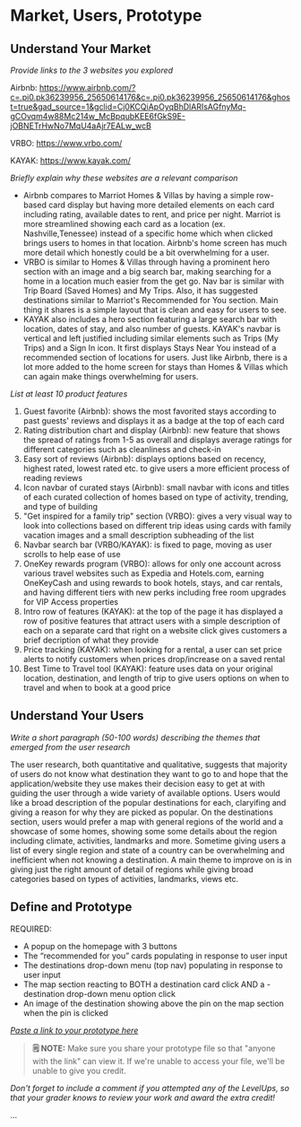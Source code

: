 # Market, Users, Prototype

## Understand Your Market
*Provide links to the 3 websites you explored* 

Airbnb: https://www.airbnb.com/?c=.pi0.pk36239956_25650614176&c=.pi0.pk36239956_25650614176&ghost=true&gad_source=1&gclid=Cj0KCQiApOyqBhDlARIsAGfnyMq-gCOvqm4w88Mc214w_McBpqubKEE6fGkS9E-jOBNETrHwNo7MqU4aAjr7EALw_wcB

VRBO: https://www.vrbo.com/

KAYAK: https://www.kayak.com/

*Briefly explain why these websites are a relevant comparison* 
- Airbnb compares to Marriot Homes & Villas by having a simple row-based card display but having more detailed elements on each card including rating, available dates to rent, and price per night. Marriot is more streamlined showing each card as a location (ex. Nashville,Tenessee) instead of a specific home which when clicked brings users to homes in that location. Airbnb's home screen has much more detail which honestly could be a bit overwhelming for a user.
- VRBO is similar to Homes & Villas through having a prominent hero section with an image and a big search bar, making searching for a home in a location much easier from the get go. Nav bar is similar with Trip Board (Saved Homes) and My Trips. Also, it has suggested destinations similar to Marriot's Recommended for You section. Main thing it shares is a simple layout that is clean and easy for users to see.
- KAYAK also includes a hero section featuring a large search bar with location, dates of stay, and also number of guests. KAYAK's navbar is vertical and left justified including similar elements such as Trips (My Trips) and a Sign In icon. It first displays Stays Near You instead of a recommended section of locations for users. Just like Airbnb, there is a lot more added to the home screen for stays than Homes & Villas which can again make things overwhelming for users.


*List at least 10 product features*
1. Guest favorite (Airbnb): shows the most favorited stays according to past guests' reviews and displays it as a badge at the top of each card
2. Rating distribution chart and display (Airbnb): new feature that shows the spread of ratings from 1-5 as overall and displays average ratings for different categories such as cleanliness and check-in
3. Easy sort of reviews (Airbnb): displays options based on recency, highest rated, lowest rated etc. to give users a more efficient process of reading reviews
4. Icon navbar of curated stays (Airbnb): small navbar with icons and titles of each curated collection of homes based on type of activity, trending, and type of building 
5. "Get inspired for a family trip" section (VRBO): gives a very visual way to look into collections based on different trip ideas using cards with family vacation images and a small description subheading of the list
6. Navbar search bar (VRBO/KAYAK): is fixed to page, moving as user scrolls to help ease of use
7. OneKey rewards program (VRBO): allows for only one account across various travel websites such as Expedia and Hotels.com, earning OneKeyCash and using rewards to book hotels, stays, and car rentals, and having different tiers with new perks including free room upgrades for VIP Access properties
8. Intro row of features (KAYAK): at the top of the page it has displayed a row of positive features that attract users with a simple description of each on a separate card that right on a website click gives customers a brief decription of what they provide
9. Price tracking (KAYAK): when looking for a rental, a user can set price alerts to notify customers when prices drop/increase on a saved rental
10. Best Time to Travel tool (KAYAK): feature uses data on your original location, destination, and length of trip to give users options on when to travel and when to book at a good price 


## Understand Your Users
*Write a short paragraph (50-100 words) describing the themes that emerged from the user research*

The user research, both quantitative and qualitative, suggests that majority of users do not know what destination they want to go to and hope that the application/website they use makes their decision easy to get at with guiding the user through a wide variety of available options. Users would like a broad description of the popular destinations for each, claryifing and giving a reason for why they are picked as popular. On the destinations section, users would prefer a map with general regions of the world and a showcase of some homes, showing some some details about the region including climate, activities, landmarks and more. Sometime giving users a list of every single region and state of a country can be overwhelming and inefficient when not knowing a destination. A main theme to improve on is in giving just the right amount of detail of regions while giving broad categories based on types of activities, landmarks, views etc.


## Define and Prototype
REQUIRED:
- A popup on the homepage with 3 buttons
- The “recommended for you” cards populating in response to user input
- The destinations drop-down menu (top nav) populating in response to user input
- The map section reacting to BOTH a destination card click AND a - destination drop-down menu option click
- An image of the destination showing above the pin on the map section when the pin is clicked
  
[*Paste a link to your prototype here*](https://docs.google.com/presentation/d/1vZ96RVndLbVy_zRiqF6msV3q2Rj6kLCKdNiNP6qYq9U/edit?usp=sharing)

> **🗒️ NOTE:** Make sure you share your prototype file so that "anyone with the link" can view it. If we're unable to access your file, we'll be unable to give you credit. 

*Don't forget to include a comment if you attempted any of the LevelUps, so that your grader knows to review your work and award the extra credit!* 

...

